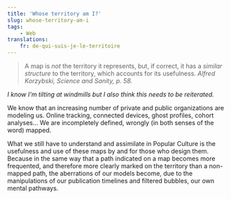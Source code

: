 ```yaml
---
title: 'Whose territory am I?'
slug: whose-territory-am-i
tags:
    - Web
translations:
    fr: de-qui-suis-je-le-territoire
---
```


> A map is _not_ the territory it represents, but, if correct, it has a _similar structure_ to the territory, which accounts for its usefulness. <cite>Alfred Korzybski, Science and Sanity, p. 58.</cite>

_I know I'm tilting at windmills but I also think this needs to be reiterated._

We know that an increasing number of private and public organizations are modeling us. Online tracking, connected devices, ghost profiles, cohort analyses... We are incompletely defined, wrongly (in both senses of the word) mapped.

What we still have to understand and assimilate in Popular Culture is the usefulness and use of these maps by and for those who design them. Because in the same way that a path indicated on a map becomes more frequented, and therefore more clearly marked on the territory than a non-mapped path, the aberrations of our models become, due to the manipulations of our publication timelines and filtered bubbles, our own mental pathways.

